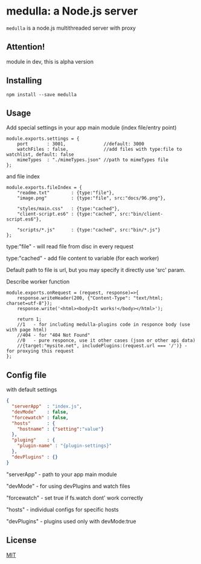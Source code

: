 # medulla: a Node.js server
`medulla` is a node.js multithreaded server with proxy

## Attention!
module in dev, this is alpha version

## Installing
```
npm install --save medulla
```

## Usage
Add special settings in your app main module (index file/entry point)
```es6
module.exports.settings = {
	port       : 3001,              //default: 3000
	watchFiles : false,             //add files with type:file to watchlist, default: false
	mimeTypes  : "./mimeTypes.json" //path to mimeTypes file
};
```

and file index
```es6
module.exports.fileIndex = {
    "readme.txt"        : {type:"file"},
    "image.png"         : {type:"file", src:"docs/96.png"},
    
    "styles/main.css"   : {type:"cached"},
    "client-script.es6" : {type:"cached", src:"bin/client-script.es6"},
    
    "scripts/*.js"      : {type:"cached", src:"bin/*.js"}
};
```
type:"file"   - will read file from disc in every request

type:"cached" - add file content to variable (for each worker)

Default path to file is url, but you may specify it directly use 'src' param.

Describe worker function
```es6
module.exports.onRequest = (request, response)=>{
    response.writeHeader(200, {"Content-Type": "text/html; charset=utf-8"});
    response.write('<html><body>It works!</body></html>');
    
    return 1; 
    //1   - for including medulla-plugins code in responce body (use with page html)
    //404 - for "404 Not Found"
    //0   - pure responce, use it other cases (json or other api data)
    //{target:"mysite.net", includePlugins:(request.url === '/')} - for proxying this request
};
```

## Config file
with default settings
```json
{
  "serverApp"  : "index.js",
  "devMode"    : false,
  "forcewatch" : false,
  "hosts"      : {
    "hostname" : {"setting":"value"}
  },
  "pluging"    : {
    "plugin-name" : "{plugin-settings}"
  }, 
  "devPlugins" : {}
}
```
"serverApp"  - path to your app main module

"devMode"    - for using devPlugins and watch files

"forcewatch" - set true if fs.watch dont' work correctly

"hosts"      - individual configs for specific hosts

"devPlugins" - plugins used only with devMode:true


## License
[MIT](LICENSE)

[permessage-deflate]: https://tools.ietf.org/html/rfc7692
